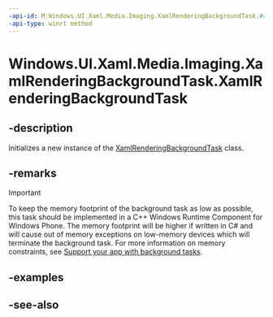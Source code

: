 ```yaml
---
-api-id: M:Windows.UI.Xaml.Media.Imaging.XamlRenderingBackgroundTask.#ctor
-api-type: winrt method
---
```


<!-- Method syntax
protected XamlRenderingBackgroundTask()
-->

# Windows.UI.Xaml.Media.Imaging.XamlRenderingBackgroundTask.XamlRenderingBackgroundTask

## -description
Initializes a new instance of the [XamlRenderingBackgroundTask](xamlrenderingbackgroundtask.md) class.


## -remarks
> [!IMPORTANT]
> To keep the memory footprint of the background task as low as possible, this task should be implemented in a C++ Windows Runtime Component for Windows Phone. The memory footprint will be higher if written in C# and will cause out of memory exceptions on low-memory devices which will terminate the background task. For more information on memory constraints, see [Support your app with background tasks](/windows/uwp/launch-resume/support-your-app-with-background-tasks).

## -examples

## -see-also
